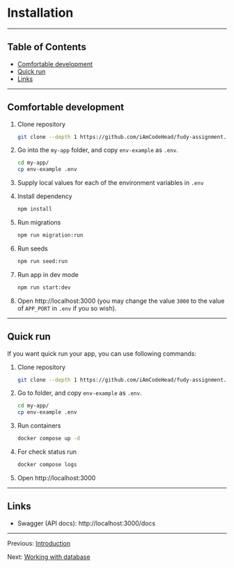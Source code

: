 # Installation

---

## Table of Contents

- [Comfortable development](#comfortable-development)
- [Quick run](#quick-run)
- [Links](#links)

---

## Comfortable development

1. Clone repository

    ```bash
    git clone --depth 1 https://github.com/iAmCodeHead/fudy-assignment.git my-app
    ```

2. Go into the `my-app` folder, and copy `env-example` as `.env`.

    ```bash
    cd my-app/
    cp env-example .env
    ```

3. Supply local values for each of the environment variables in `.env`

4. Install dependency

    ```bash
    npm install
    ```

5. Run migrations

    ```bash
    npm run migration:run
    ```

6. Run seeds

    ```bash
    npm run seed:run
    ```

7. Run app in dev mode

    ```bash
    npm run start:dev
    ```

8. Open http://localhost:3000 (you may change the value `3000` to the value of `APP_PORT` in `.env` if you so wish).

---

## Quick run

If you want quick run your app, you can use following commands:

1. Clone repository

    ```bash
    git clone --depth 1 https://github.com/iAmCodeHead/fudy-assignment.git my-app
    ```

1. Go to folder, and copy `env-example` as `.env`.

    ```bash
    cd my-app/
    cp env-example .env
    ```

1. Run containers

    ```bash
    docker compose up -d
    ```

1. For check status run

    ```bash
    docker compose logs
    ```

1. Open http://localhost:3000

---

## Links

- Swagger (API docs): http://localhost:3000/docs

---

Previous: [Introduction](introduction.md)

Next: [Working with database](database.md)

